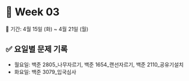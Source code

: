﻿# 📘 Week 03

<!-- 기간 시작 -->
📆 기간: 4월 15일 (화) ~ 4월 21일 (월)
<!-- 기간 끝 -->

<!-- 요일별 기록 시작 -->
## ✅ 요일별 문제 기록
- 월요일: 백준 2805_나무자르기, 백준 1654_랜선자르기, 백준 2110_공유기설치
- 화요일: 백준 3079_입국심사
<!-- 요일별 기록 끝 -->